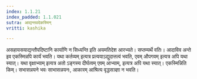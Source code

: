 ```yaml
---
index: 1.1.21
index_padded: 1.1.021
sutra: आद्यन्तवदेकस्मिन्
vritti: kashika

---
```

असहायसयाद्यन्तौपदिष्टानि कार्याणि न सिध्यन्ति इति अयमतिदेश आरभ्यते। सप्तम्यर्थे वतिः। आदाविव अन्ते इव एकस्मिन्नपि कार्यं भवति। यथा कर्तव्यम् इत्यत्र प्रत्ययाऽद्युदात्तत्वं भवति, एवम् औपगवम् इत्यत्र अपि यथा स्यात्। यथा वृक्षाभ्याम् इत्यत्र अतो ऽङ्गस्य दीर्घत्वम् एवम् आभ्याम्, इत्यत्र अपि यथा स्यात्। एकस्मिन्निति किम्। सभासन्नयने भवः साभासन्नयनः, आकारम् आश्रित्य वृद्धसञ्ज्ञा न भवति।
